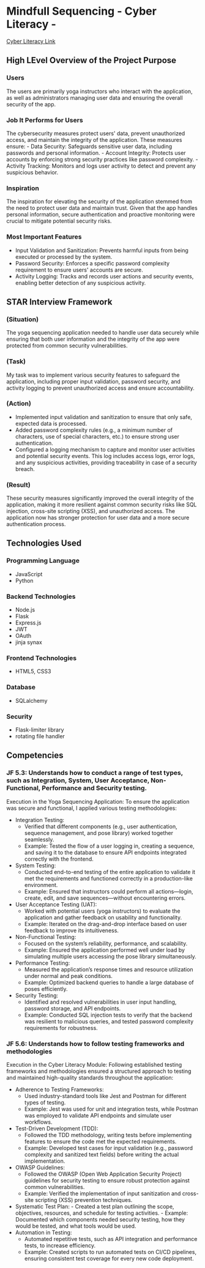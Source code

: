 # Mindfull Sequencing - Cyber Literacy - 
[Cyber Literacy Link](https://github.com/ldvalle3/YogaSequencingApp1/tree/deployment-module)

## High LEvel Overview of the Project Purpose
### Users
The users are primarily yoga instructors who interact with the application, as well as administrators managing user data and ensuring the overall security of the app.

### Job It Performs for Users
The cybersecurity measures protect users' data, prevent unauthorized access, and maintain the integrity of the application. These measures ensure:
    - Data Security: Safeguards sensitive user data, including passwords and personal information.
    - Account Integrity: Protects user accounts by enforcing strong security practices like password complexity.
    - Activity Tracking: Monitors and logs user activity to detect and prevent any suspicious behavior.
### Inspiration
The inspiration for elevating the security of the application stemmed from the need to protect user data and maintain trust. Given that the app handles personal information, secure authentication and proactive monitoring were crucial to mitigate potential security risks.

### Most Important Features
  - Input Validation and Sanitization: Prevents harmful inputs from being executed or processed by the system.
  - Password Security: Enforces a specific password complexity requirement to ensure users' accounts are secure.
  - Activity Logging: Tracks and records user actions and security events, enabling better detection of any suspicious activity.
## STAR Interview Framework
### (Situation)
The yoga sequencing application needed to handle user data securely while ensuring that both user information and the integrity of the app were protected from common security vulnerabilities.

### (Task)
My task was to implement various security features to safeguard the application, including proper input validation, password security, and activity logging to prevent unauthorized access and ensure accountability.

### (Action)
  - Implemented input validation and sanitization to ensure that only safe, expected data is processed.
  - Added password complexity rules (e.g., a minimum number of characters, use of special characters, etc.) to ensure strong user authentication.
  - Configured a logging mechanism to capture and monitor user activities and potential security events. This log includes access logs, error logs, and any suspicious activities, providing traceability in case of a security breach.
### (Result)
These security measures significantly improved the overall integrity of the application, making it more resilient against common security risks like SQL injection, cross-site scripting (XSS), and unauthorized access. The application now has stronger protection for user data and a more secure authentication process.

## Technologies Used
### Programming Language
  - JavaScript
  - Python
### Backend Technologies
  - Node.js
  - Flask
  - Express.js
  - JWT
  - OAuth
  - jinja synax
### Frontend Technologies
  - HTML5, CSS3
### Database
  -  SQLalchemy
### Security
  - Flask-limiter library
  - rotating file handler
    
## Competencies
### JF 5.3: Understands how to conduct a range of test types, such as Integration, System, User Acceptance, Non-Functional, Performance and Security testing.
Execution in the Yoga Sequencing Application:
To ensure the application was secure and functional, I applied various testing methodologies:
  - Integration Testing:
    - Verified that different components (e.g., user authentication, sequence management, and pose library) worked together seamlessly.
    - Example: Tested the flow of a user logging in, creating a sequence, and saving it to the database to ensure API endpoints integrated correctly with the frontend.
  - System Testing:
    - Conducted end-to-end testing of the entire application to validate it met the requirements and functioned correctly in a production-like environment.
    - Example: Ensured that instructors could perform all actions—login, create, edit, and save sequences—without encountering errors.
  - User Acceptance Testing (UAT):
    - Worked with potential users (yoga instructors) to evaluate the application and gather feedback on usability and functionality.
    - Example: Iterated on the drag-and-drop interface based on user feedback to improve its intuitiveness.
  - Non-Functional Testing:
    - Focused on the system’s reliability, performance, and scalability.
    - Example: Ensured the application performed well under load by simulating multiple users accessing the pose library simultaneously.
  - Performance Testing:
    - Measured the application’s response times and resource utilization under normal and peak conditions.
    - Example: Optimized backend queries to handle a large database of poses efficiently.
  - Security Testing:
    - Identified and resolved vulnerabilities in user input handling, password storage, and API endpoints.
    - Example: Conducted SQL injection tests to verify that the backend was resilient to malicious queries, and tested password complexity requirements for robustness.


### JF 5.6: Understands how to follow testing frameworks and methodologies
Execution in the Cyber Literacy Module:
Following established testing frameworks and methodologies ensured a structured approach to testing and maintained high-quality standards throughout the application:
  - Adherence to Testing Frameworks:
    - Used industry-standard tools like Jest and Postman for different types of testing.
    - Example: Jest was used for unit and integration tests, while Postman was employed to validate API endpoints and simulate user workflows.
  - Test-Driven Development (TDD):
    - Followed the TDD methodology, writing tests before implementing features to ensure the code met the expected requirements.
    - Example: Developed test cases for input validation (e.g., password complexity and sanitized text fields) before writing the actual implementation.
  - OWASP Guidelines:
    - Followed the OWASP (Open Web Application Security Project) guidelines for security testing to ensure robust protection against common vulnerabilities.
    -  Example: Verified the implementation of input sanitization and cross-site scripting (XSS) prevention techniques.
  -  Systematic Test Plan:
    - Created a test plan outlining the scope, objectives, resources, and schedule for testing activities.
    - Example: Documented which components needed security testing, how they would be tested, and what tools would be used.
  - Automation in Testing:
    - Automated repetitive tests, such as API integration and performance tests, to increase efficiency.
    - Example: Created scripts to run automated tests on CI/CD pipelines, ensuring consistent test coverage for every new code deployment.
